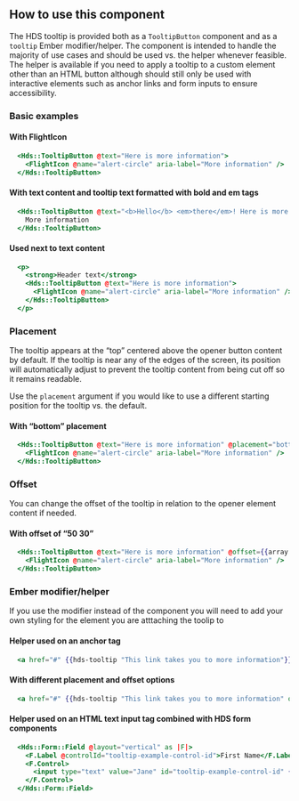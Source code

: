 ## How to use this component

The HDS tooltip is provided both as a `TooltipButton` component and as a `tooltip` Ember modifier/helper. The component is intended to handle the majority of use cases and should be used vs. the helper whenever feasible. The helper is available if you need to apply a tooltip to a custom element other than an HTML button although should still only be used with interactive elements such as anchor links and form inputs to ensure accessibility.

<!-- use the same heading order from Guidelines -->
### Basic examples 

#### With FlightIcon
```handlebars
  <Hds::TooltipButton @text="Here is more information">
    <FlightIcon @name="alert-circle" aria-label="More information" />
  </Hds::TooltipButton>
```

#### With text content and tooltip text formatted with bold and em tags
```handlebars
  <Hds::TooltipButton @text="<b>Hello</b> <em>there</em>! Here is more info.">
    More information
  </Hds::TooltipButton>
```

#### Used next to text content
```handlebars
  <p>
    <strong>Header text</strong>
    <Hds::TooltipButton @text="Here is more information">
      <FlightIcon @name="alert-circle" aria-label="More information" />
    </Hds::TooltipButton>
  </p>
```

### Placement

The tooltip appears at the “top” centered above the opener button content by default. If the tooltip is near any of the edges of the screen, its position will automatically adjust to prevent the tooltip content from being cut off so it remains readable.

Use the `placement` argument if you would like to use a different starting position for the tooltip vs. the default.

#### With “bottom” placement

```handlebars
  <Hds::TooltipButton @text="Here is more information" @placement="bottom">
    <FlightIcon @name="alert-circle" aria-label="More information" />
  </Hds::TooltipButton>
```

### Offset

You can change the offset of the tooltip in relation to the opener element content if needed.

#### With offset of “50 30”

```handlebars
  <Hds::TooltipButton @text="Here is more information" @offset={{array 50 30}}>
    <FlightIcon @name="alert-circle" aria-label="More information" />
  </Hds::TooltipButton>
```

### Ember modifier/helper

If you use the modifier instead of the component you will need to add your own styling for the element you are atttaching the toolip to

#### Helper used on an anchor tag

```handlebars
  <a href="#" {{hds-tooltip "This link takes you to more information"}}>More information</a>
```

#### With different placement and offset options
```handlebars
  <a href="#" {{hds-tooltip "This link takes you to more information" options=(hash placement="right" offset=(array 15 60))}}>More information</a>
```

#### Helper used on an HTML text input tag combined with HDS form components

```handlebars
  <Hds::Form::Field @layout="vertical" as |F|>
    <F.Label @controlId="tooltip-example-control-id">First Name</F.Label>
    <F.Control>
      <input type="text" value="Jane" id="tooltip-example-control-id" {{hds-tooltip "Here is more information"}} />
    </F.Control>
  </Hds::Form::Field>
```